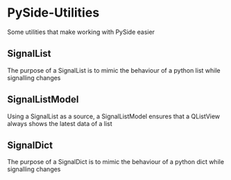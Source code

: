 # PySide-Utilities
Some utilities that make working with PySide easier

## SignalList
The purpose of a SignalList is to mimic the behaviour of a python list while signalling changes

## SignalListModel
Using a SignalList as a source, a SignalListModel ensures that a QListView always shows the latest data of a list

## SignalDict
The purpose of a SignalDict is to mimic the behaviour of a python dict while signalling changes
